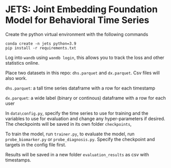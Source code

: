 # JETS: Joint Embedding Foundation Model for Behavioral Time Series

Create the python virtual environment with the following commands
```
conda create -n jets python=3.9
pip install -r requirements.txt
```

Log into `wandb` using `wandb login`, this allows you to track the loss and other statistics online. 

Place two datasets in this repo: `dhs.parquet` and `dx.parquet`. Csv files will also work.  

`dhs.parquet`: a tall time series dataframe with a row for each timestamp

`dx.parquet`: a wide label (binary or continous) dataframe with a row for each user 

In `data\config.py`, specify the time series to use for training and the variables to use for evaluation and change any hyper-parameters if desired. The checkpoints will be saved in its own folder `checkpoints`, 

To train the model, run `trainer.py`, to evaluate the model, run `probe_biomarker.py` or `probe_diagnosis.py`. Specify the checkpoint and targets in the config file first. 

Results will be saved in a new folder `evaluation_results` as csv with timestamps. 